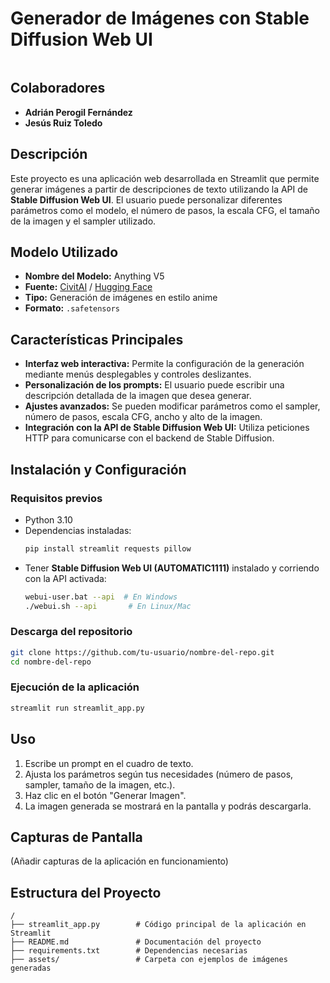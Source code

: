 # Generador de Imágenes con Stable Diffusion Web UI

<img src="" />


## Colaboradores
- **Adrián Perogil Fernández**
- **Jesús Ruiz Toledo**

## Descripción
Este proyecto es una aplicación web desarrollada en Streamlit que permite generar imágenes a partir de descripciones de texto utilizando la API de **Stable Diffusion Web UI**. El usuario puede personalizar diferentes parámetros como el modelo, el número de pasos, la escala CFG, el tamaño de la imagen y el sampler utilizado.

## Modelo Utilizado
- **Nombre del Modelo:** Anything V5
- **Fuente:** [CivitAI](https://civitai.com/) / [Hugging Face](https://huggingface.co/ckpt/anything-v5.0)
- **Tipo:** Generación de imágenes en estilo anime
- **Formato:** `.safetensors`

## Características Principales
- **Interfaz web interactiva:** Permite la configuración de la generación mediante menús desplegables y controles deslizantes.
- **Personalización de los prompts:** El usuario puede escribir una descripción detallada de la imagen que desea generar.
- **Ajustes avanzados:** Se pueden modificar parámetros como el sampler, número de pasos, escala CFG, ancho y alto de la imagen.
- **Integración con la API de Stable Diffusion Web UI:** Utiliza peticiones HTTP para comunicarse con el backend de Stable Diffusion.

## Instalación y Configuración
### Requisitos previos
- Python 3.10
- Dependencias instaladas:
  ```bash
  pip install streamlit requests pillow
  ```
- Tener **Stable Diffusion Web UI (AUTOMATIC1111)** instalado y corriendo con la API activada:
  ```bash
  webui-user.bat --api  # En Windows
  ./webui.sh --api       # En Linux/Mac
  ```

### Descarga del repositorio
```bash
git clone https://github.com/tu-usuario/nombre-del-repo.git
cd nombre-del-repo
```

### Ejecución de la aplicación
```bash
streamlit run streamlit_app.py
```

## Uso
1. Escribe un prompt en el cuadro de texto.
2. Ajusta los parámetros según tus necesidades (número de pasos, sampler, tamaño de la imagen, etc.).
3. Haz clic en el botón "Generar Imagen".
4. La imagen generada se mostrará en la pantalla y podrás descargarla.

## Capturas de Pantalla
(Añadir capturas de la aplicación en funcionamiento)

## Estructura del Proyecto
```
/
├── streamlit_app.py        # Código principal de la aplicación en Streamlit
├── README.md               # Documentación del proyecto
├── requirements.txt        # Dependencias necesarias
├── assets/                 # Carpeta con ejemplos de imágenes generadas
```